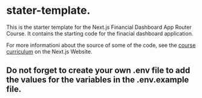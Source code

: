 # stater-template.

This is the starter template for the Next.js Financial Dashboard App Router Course. It contains the starting code for the finacial dashboard application.

For more informationi about the source of some of the code, see the [course curriculum](https://nextjs.org/learn) on the Next.js Website.

## Do not forget to create your own .env file to add the values for the variables in the .env.example file.
